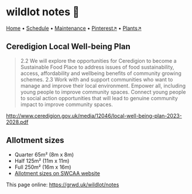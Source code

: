# wildlot notes 📝

[Home](https://grwd.uk/wildlot/) • [Schedule](https://grwd.uk/wildlot/schedule) • [Maintenance](https://grwd.uk/wildlot/management) • [Pinterest↗](https://pinterest.co.uk/NatureWorksGarden/wildlot) • [Plants↗](https://bit.ly/wildlot-plants)

## Ceredigion Local Well-being Plan

> 2.2 We will explore the opportunities for Ceredigion to become a Sustainable Food Place to address issues of food sustainability, access, affordability and wellbeing benefits of community growing schemes. 
> 2.3 Work with and support communities who want to manage and improve their local environment. Empower all, including young people to improve community spaces. Connect young people to social action opportunities that will lead to genuine community impact to improve community spaces. 

<http://www.ceredigion.gov.uk/media/12046/local-well-being-plan-2023-2028.pdf>


## Allotment sizes

* Quarter 65m² (8m x 8m)
* Half 125m² (11m x 11m)
* Full 250m² (16m x 16m)
* [Allotment sizes on SWCAA website](https://www.swcaa.co.uk/associations/start-association/allotment-plot-sizes)

This page online: <https://grwd.uk/wildlot/notes>
